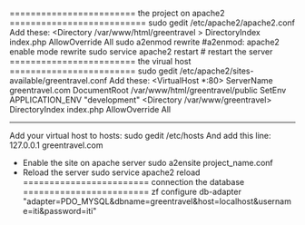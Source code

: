 ======================== the project on apache2 ==========================
sudo gedit /etc/apache2/apache2.conf
Add these:
<Directory /var/www/html/greentravel >
DirectoryIndex index.php
AllowOverride All
</Directory>
sudo a2enmod rewrite #a2enmod: apache2 enable mode rewrite
sudo service apache2 restart # restart the server
======================== the virual host  ======================== 
sudo gedit /etc/apache2/sites-available/greentravel.conf
Add these:
<VirtualHost *:80>
ServerName greentravel.com
DocumentRoot /var/www/html/greentravel/public
SetEnv APPLICATION_ENV "development"
<Directory /var/www/greentravel>
DirectoryIndex index.php
AllowOverride All
</Directory>
</VirtualHost>

************************
Add your virtual host to hosts:
sudo gedit /etc/hosts
And add this line:
127.0.0.1     greentravel.com

- Enable the site on apache server
sudo a2ensite project_name.conf
- Reload the server
sudo service apache2 reload
======================== connection the database ======================== 
zf configure db-adapter "adapter=PDO_MYSQL&dbname=greentravel&host=localhost&username=iti&password=iti" 
